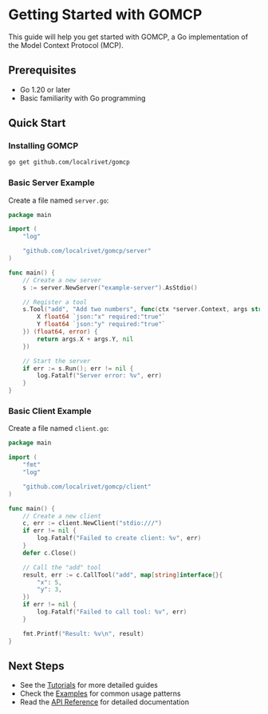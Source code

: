 # Getting Started with GOMCP

This guide will help you get started with GOMCP, a Go implementation of the Model Context Protocol (MCP).

## Prerequisites

- Go 1.20 or later
- Basic familiarity with Go programming

## Quick Start

### Installing GOMCP

```bash
go get github.com/localrivet/gomcp
```

### Basic Server Example

Create a file named `server.go`:

```go
package main

import (
	"log"

	"github.com/localrivet/gomcp/server"
)

func main() {
	// Create a new server
	s := server.NewServer("example-server").AsStdio()

	// Register a tool
	s.Tool("add", "Add two numbers", func(ctx *server.Context, args struct {
		X float64 `json:"x" required:"true"`
		Y float64 `json:"y" required:"true"`
	}) (float64, error) {
		return args.X + args.Y, nil
	})

	// Start the server
	if err := s.Run(); err != nil {
		log.Fatalf("Server error: %v", err)
	}
}
```

### Basic Client Example

Create a file named `client.go`:

```go
package main

import (
	"fmt"
	"log"

	"github.com/localrivet/gomcp/client"
)

func main() {
	// Create a new client
	c, err := client.NewClient("stdio:///")
	if err != nil {
		log.Fatalf("Failed to create client: %v", err)
	}
	defer c.Close()

	// Call the "add" tool
	result, err := c.CallTool("add", map[string]interface{}{
		"x": 5,
		"y": 3,
	})
	if err != nil {
		log.Fatalf("Failed to call tool: %v", err)
	}

	fmt.Printf("Result: %v\n", result)
}
```

## Next Steps

- See the [Tutorials](../tutorials/README.md) for more detailed guides
- Check the [Examples](../examples/README.md) for common usage patterns
- Read the [API Reference](../api-reference/README.md) for detailed documentation
